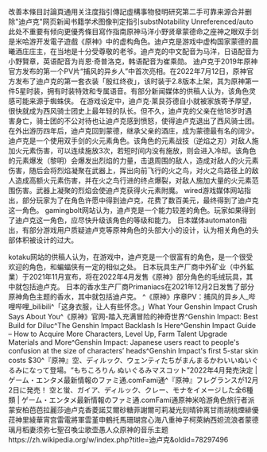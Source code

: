 改善本條目討論頁通用关注度指引傳記虛構事物發明研究第二手可靠来源合并删除"迪卢克"网页新闻书籍学术图像判定指引substNotability Unreferenced/auto此处不重要有倾向更優秀條目寫作指南原神马洋小野贤章蒙德命之座神之眼双手剑是米哈游开发電子遊戲《原神》中的虚构角色。迪卢克是游戏中虚构国家蒙德的晨曦酒庄庄主，在当地是十分受尊敬的老爷。迪卢克的中文配音为马洋，日语配音为小野賢章，英语配音为肖恩·奇普洛克，韩语配音为崔乘勋。
      迪卢克于2019年原神官方发布的第一个PV片“捕风的异乡人”中首次亮相。在2022年7月12日，原神官方发布了迪卢克的第一套衣装「殷红终夜」，该时装于2.8版本上架，其为原神第一件5星时装，拥有时装特效和专属语音。有部分新闻媒体的供稿人认为，该角色灵感可能来源于蜘蛛侠。
在游戏设定中，迪卢克·莱艮芬德自小就被家族寄予厚望，很快就成为西风骑士团史上最年轻的队长。但不久，迪卢克的父亲在他18岁时遇害身亡，骑士团的不公对待也让迪卢克感到愤怒，使得迪卢克退出了西风骑士团。在外出游历四年后，迪卢克回到蒙德，继承父亲的酒庄，成为蒙德最有名的阔少。
迪卢克是一个使用双手剑的火元素角色。该角色的元素战技（逆焰之刃）对敌人施加火元素伤害，可以连续施放3次，若短时间内没有施放，则会进入冷却。该角色的元素爆发（黎明）会爆发出烈焰的力量，击退周围的敌人，造成对敌人的火元素伤害，随后会将烈焰凝聚在武器上，挥出向前飞行的火之鸟，对火之鸟路径上的敌人造成高额火元素伤害，并在火之鸟行进的终点爆裂，对敌人施加大量的火元素范围伤害。武器上凝聚的烈焰会使迪卢克获得火元素附魔。
wired游戏媒体网站指出，部分玩家为了在角色许愿中得到迪卢克，花费了数百美元，最终得到了迪卢克这一角色。
gamingbolt网站认为，迪卢克是一个能力较差的角色。玩家如果得到了迪卢克这一角色，应尽快升级该角色的等级和能力。
日本媒体automaton指出，有部分游戏用户质疑迪卢克等原神角色的头部大小的设计，认为相关角色的头部体积被设计的过大。

kotaku网站的供稿人认为，在游戏中，迪卢克是一个很富有的角色，是一个很受欢迎的角色，和蝙蝠侠有一定的相似之处。
日本玩具生产厂商中外矿业（中外鉱業）于2021年11月宣布，将在2022年4月发售《原神》部分角色的毛绒玩具，其中就包括迪卢克。
日本的香水生产厂商Primaniacs在2021年12月2日发售了部分原神角色主题的香水，其中就包括迪卢克。
^《原神》序章PV：捕风的异乡人_哔哩哔哩_bilibili^「这身衣服，让人有些怀念。」What Your Genshin Impact Crush Says About You^《原神》官网-踏入充满冒险的神奇世界^Genshin Impact: Best Build for Diluc^The Genshin Impact Backlash Is Here^Genshin Impact Guide – How to Acquire More Characters, Level Up, Farm Talent Upgrade Materials and More^Genshin Impact: Japanese users react to people's confusion at the size of characters’ heads^Genshin Impact's first 5-star skin costs $30^『原神』空、ディルック、ウェンティたちがまんまるかわいいぬいぐるみになって登場。“もちころりん ぬいぐるみマスコット”2022年4月発売決定 | ゲーム・エンタメ最新情報のファミ通.comFami通^『原神』フレグランスが12月2日に発売！ 空と蛍、ガイア、ディルック、クレー、モナをイメージした全6種類 | ゲーム・エンタメ最新情報のファミ通.comFami通原神米哈游角色旅行者派蒙安柏芭芭拉麗莎迪卢克香菱諾艾爾砂糖菲謝爾可莉凝光刻晴钟离甘雨胡桃煙緋優菈神里綾華宵宫雷電將軍雲堇申鶴托馬珊瑚宫心海八重神子柯萊納西妲流浪者蒙德璃月稻妻须弥七聖召喚尘歌壶愚人众原神的音乐主题https://zh.wikipedia.org/w/index.php?title=迪卢克&oldid=78297496